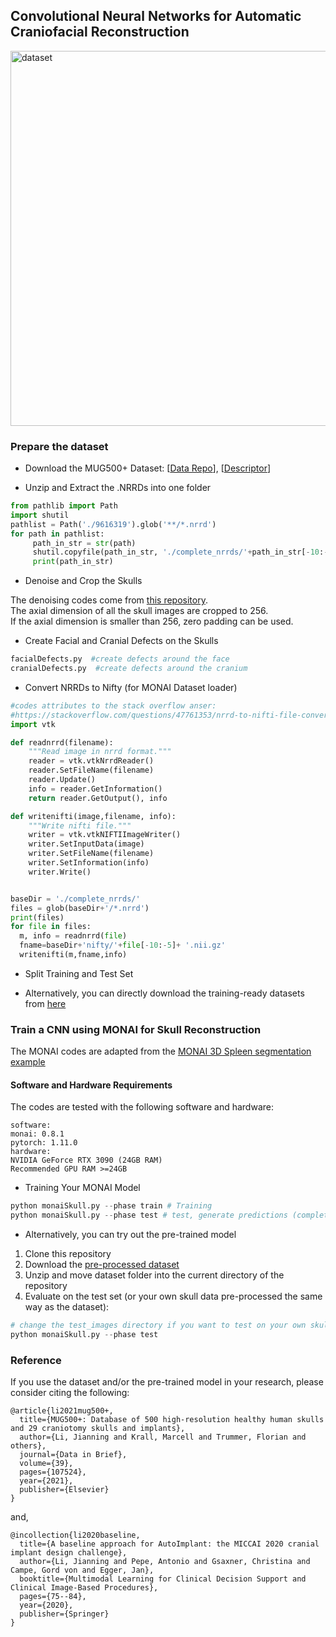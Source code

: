 ## Convolutional Neural Networks for Automatic Craniofacial Reconstruction

<img src="https://github.com/Project-MONAI/research-contributions/blob/main/SkullRec/figs/dataset.png" alt="dataset" width="600"/>


### Prepare the dataset


* Download the MUG500+ Dataset: [[Data Repo](https://figshare.com/articles/dataset/MUG500_Repository/9616319)], [[Descriptor](https://www.sciencedirect.com/science/article/pii/S2352340921008003)]


* Unzip and Extract the .NRRDs into one folder

``` Python
from pathlib import Path
import shutil
pathlist = Path('./9616319').glob('**/*.nrrd')
for path in pathlist:
     path_in_str = str(path)
     shutil.copyfile(path_in_str, './complete_nrrds/'+path_in_str[-10:-5]+'.nrrd')
     print(path_in_str)

```

* Denoise and Crop the Skulls

The denoising codes come from [this repository](https://github.com/Jianningli/autoimplant/blob/master/src/pre_post_processing.py). <br>
The axial dimension of all the skull images are cropped to 256. <br>
If the axial dimension is smaller than 256, zero padding can be used.


* Create Facial and Cranial Defects on the Skulls
``` Python
facialDefects.py  #create defects around the face
cranialDefects.py  #create defects around the cranium
```
* Convert NRRDs to Nifty (for MONAI Dataset loader)

``` Python
#codes attributes to the stack overflow anser:
#https://stackoverflow.com/questions/47761353/nrrd-to-nifti-file-conversion
import vtk

def readnrrd(filename):
    """Read image in nrrd format."""
    reader = vtk.vtkNrrdReader()
    reader.SetFileName(filename)
    reader.Update()
    info = reader.GetInformation()
    return reader.GetOutput(), info

def writenifti(image,filename, info):
    """Write nifti file."""
    writer = vtk.vtkNIFTIImageWriter()
    writer.SetInputData(image)
    writer.SetFileName(filename)
    writer.SetInformation(info)
    writer.Write()


baseDir = './complete_nrrds/'
files = glob(baseDir+'/*.nrrd')
print(files)
for file in files:
  m, info = readnrrd(file)
  fname=baseDir+'nifty/'+file[-10:-5]+ '.nii.gz'
  writenifti(m,fname,info)
```

 * Split Training and Test Set


* Alternatively, you can directly download the training-ready datasets from [here](https://files.icg.tugraz.at/f/9642058af1744b4b961b/?dl=1)



### Train a CNN using MONAI for Skull Reconstruction

The MONAI codes are adapted from the [MONAI 3D Spleen segmentation example](https://github.com/Project-MONAI/tutorials/blob/main/3d_segmentation/spleen_segmentation_3d.ipynb)

#### Software and Hardware Requirements

The codes are tested with the following software and hardware:
```
software:
monai: 0.8.1
pytorch: 1.11.0
hardware:
NVIDIA GeForce RTX 3090 (24GB RAM)
Recommended GPU RAM >=24GB
```

* Training Your MONAI Model

```Python
python monaiSkull.py --phase train # Training
python monaiSkull.py --phase test # test, generate predictions (complete skulls) for test data

```

* Alternatively, you can try out the pre-trained model
1. Clone this repository
2. Download the [pre-processed dataset](https://files.icg.tugraz.at/f/9642058af1744b4b961b/?dl=1)
3. Unzip and move dataset folder into the current directory of the repository
4. Evaluate on the test set (or your own skull data pre-processed the same way as the dataset):
``` Python
# change the test_images directory if you want to test on your own skull data
python monaiSkull.py --phase test
```


### Reference
If you use the dataset and/or the pre-trained model in your research, please consider citing the following:



```
@article{li2021mug500+,
  title={MUG500+: Database of 500 high-resolution healthy human skulls and 29 craniotomy skulls and implants},
  author={Li, Jianning and Krall, Marcell and Trummer, Florian and others},
  journal={Data in Brief},
  volume={39},
  pages={107524},
  year={2021},
  publisher={Elsevier}
}

```
and,

```
@incollection{li2020baseline,
  title={A baseline approach for AutoImplant: the MICCAI 2020 cranial implant design challenge},
  author={Li, Jianning and Pepe, Antonio and Gsaxner, Christina and Campe, Gord von and Egger, Jan},
  booktitle={Multimodal Learning for Clinical Decision Support and Clinical Image-Based Procedures},
  pages={75--84},
  year={2020},
  publisher={Springer}
}
```


